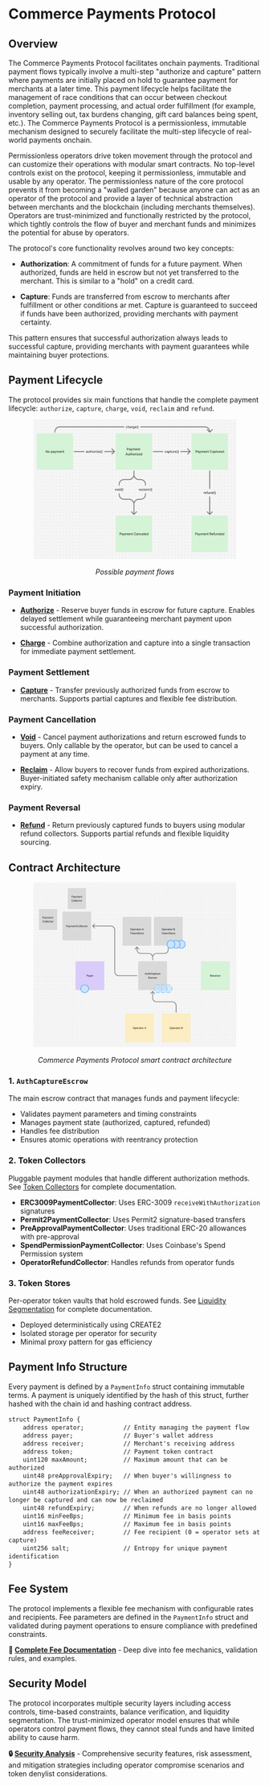 # Commerce Payments Protocol
## Overview

The Commerce Payments Protocol facilitates onchain payments. Traditional payment flows typically involve a multi-step "authorize and capture" pattern where payments are initially placed on hold to guarantee payment for merchants at a later time. This payment lifecycle helps facilitate the management of race conditions that can occur between checkout completion, payment processing, and actual order fulfillment (for example, inventory selling out, tax burdens changing, gift card balances being spent, etc.). The Commerce Payments Protocol is a permissionless, immutable mechanism designed to securely facilitate the multi-step lifecycle of real-world payments onchain.

Permissionless operators drive token movement through the protocol and can customize their operations with modular smart contracts. No top-level controls exist on the protocol, keeping it permissionless, immutable and usable by any operator. The permissionless nature of the core protocol prevents it from becoming a "walled garden" because anyone can act as an operator of the protocol and provide a layer of technical abstraction between merchants and the blockchain (including merchants themselves). Operators are trust-minimized and functionally restricted by the protocol, which tightly controls the flow of buyer and merchant funds and minimizes the potential for abuse by operators.


The protocol's core functionality revolves around two key concepts:

- **Authorization**: A commitment of funds for a future payment. When authorized, funds are held in escrow but not yet transferred to the merchant. This is similar to a "hold" on a credit card.
  
- **Capture**: Funds are transferred from escrow to merchants after fulfillment or other conditions ar met. Capture is guaranteed to succeed if funds have been authorized, providing merchants with payment certainty.


This pattern ensures that successful authorization always leads to successful capture, providing merchants with payment guarantees while maintaining buyer protections.

## Payment Lifecycle

The protocol provides six main functions that handle the complete payment lifecycle: `authorize`, `capture`, `charge`, `void`, `reclaim` and `refund`.

<div align="center">
  <img src="assets/PaymentLifecycleDiagram.png" alt="Payment Lifecycle Diagram" width="80%">
  <p><em>Possible payment flows</em></p>
</div>

### Payment Initiation
- **[Authorize](Authorize.md)** - Reserve buyer funds in escrow for future capture. Enables delayed settlement while guaranteeing merchant payment upon successful authorization.

- **[Charge](Charge.md)** - Combine authorization and capture into a single transaction for immediate payment settlement.

### Payment Settlement  
- **[Capture](Capture.md)** - Transfer previously authorized funds from escrow to merchants. Supports partial captures and flexible fee distribution.

### Payment Cancellation
- **[Void](Void.md)** - Cancel payment authorizations and return escrowed funds to buyers. Only callable by the operator, but can be used to cancel a payment at any time.

- **[Reclaim](Reclaim.md)** - Allow buyers to recover funds from expired authorizations. Buyer-initiated safety mechanism callable only after authorization expiry.

### Payment Reversal
- **[Refund](Refund.md)** - Return previously captured funds to buyers using modular refund collectors. Supports partial refunds and flexible liquidity sourcing.


## Contract Architecture

<div align="center">
  <img src="assets/ContractsArchitecture.png" alt="Contracts Architecture Diagram" width="80%">
  <p><em>Commerce Payments Protocol smart contract architecture</em></p>
</div>

### 1. `AuthCaptureEscrow`
The main escrow contract that manages funds and payment lifecycle:
- Validates payment parameters and timing constraints
- Manages payment state (authorized, captured, refunded)
- Handles fee distribution
- Ensures atomic operations with reentrancy protection

### 2. Token Collectors
Pluggable payment modules that handle different authorization methods.
See [Token Collectors](TokenCollectors.md) for complete documentation.
- **ERC3009PaymentCollector**: Uses ERC-3009 `receiveWithAuthorization` signatures
- **Permit2PaymentCollector**: Uses Permit2 signature-based transfers
- **PreApprovalPaymentCollector**: Uses traditional ERC-20 allowances with pre-approval
- **SpendPermissionPaymentCollector**: Uses Coinbase's Spend Permission system
- **OperatorRefundCollector**: Handles refunds from operator funds

### 3. Token Stores
Per-operator token vaults that hold escrowed funds.
See [Liquidity Segmentation](Security.md#liquidity-segmentation-in-operator-tokenstores) for complete documentation.

- Deployed deterministically using CREATE2
- Isolated storage per operator for security
- Minimal proxy pattern for gas efficiency



## Payment Info Structure

Every payment is defined by a `PaymentInfo` struct containing immutable terms. A payment is uniquely identified by the hash of this struct, further hashed with the chain id and hashing contract address.

```solidity
struct PaymentInfo {
    address operator;           // Entity managing the payment flow
    address payer;              // Buyer's wallet address
    address receiver;           // Merchant's receiving address
    address token;              // Payment token contract
    uint120 maxAmount;          // Maximum amount that can be authorized
    uint48 preApprovalExpiry;   // When buyer's willingness to authorize the payment expires
    uint48 authorizationExpiry; // When an authorized payment can no longer be captured and can now be reclaimed
    uint48 refundExpiry;        // When refunds are no longer allowed
    uint16 minFeeBps;           // Minimum fee in basis points
    uint16 maxFeeBps;           // Maximum fee in basis points
    address feeReceiver;        // Fee recipient (0 = operator sets at capture)
    uint256 salt;               // Entropy for unique payment identification
}
```

## Fee System

The protocol implements a flexible fee mechanism with configurable rates and recipients. Fee parameters are defined in the `PaymentInfo` struct and validated during payment operations to ensure compliance with predefined constraints.

**📖 [Complete Fee Documentation](Fees.md)** - Deep dive into fee mechanics, validation rules, and examples.

## Security Model

The protocol incorporates multiple security layers including access controls, time-based constraints, balance verification, and liquidity segmentation. The trust-minimized operator model ensures that while operators control payment flows, they cannot steal funds and have limited ability to cause harm.

**🔒 [Security Analysis](Security.md)** - Comprehensive security features, risk assessment, and mitigation strategies including operator compromise scenarios and token denylist considerations.
